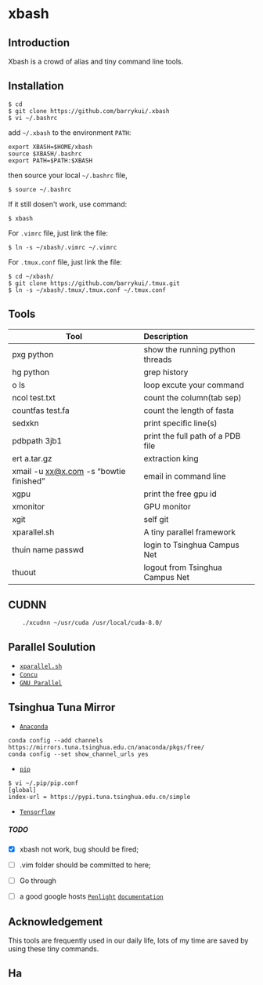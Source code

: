 # xbash

## Introduction

Xbash is a crowd of alias and tiny command line tools. 

## Installation

    $ cd 
    $ git clone https://github.com/barrykui/.xbash
    $ vi ~/.bashrc

add `~/.xbash` to the environment `PATH`:

    export XBASH=$HOME/xbash
    source $XBASH/.bashrc
    export PATH=$PATH:$XBASH

   

then source your local `~/.bashrc` file,

    $ source ~/.bashrc

If it still dosen't work, use command:

    $ xbash


For `.vimrc` file, just link the file:
  
    $ ln -s ~/xbash/.vimrc ~/.vimrc

For `.tmux.conf` file, just link the file:
  
    $ cd ~/xbash/
    $ git clone https://github.com/barrykui/.tmux.git
    $ ln -s ~/xbash/.tmux/.tmux.conf ~/.tmux.conf


## Tools


| Tool              | Description |
| ----------------- |:---------------------|
|pxg python         |show the running python threads|
|hg python          |grep history|
|o ls               |loop excute your command |
|ncol test.txt      |count the column(tab sep)   |  
|countfas test.fa   |count the length of fasta |
|sedxkn             |print specific line(s)|
|pdbpath 3jb1       |print the full path of a PDB file |
|ert  a.tar.gz      |extraction king |
|xmail -u xx@x.com -s “bowtie finished”  | email in command line |  
|xgpu               |print the free gpu id|
|xmonitor           |GPU monitor|
|xgit	            |self git |
|xparallel.sh       |A tiny parallel framework|
|thuin name passwd  |login to Tsinghua Campus Net|
|thuout             |logout from Tsinghua Campus Net|


## CUDNN

``` shell
    ./xcudnn ~/usr/cuda /usr/local/cuda-8.0/
```

## Parallel Soulution

- [`xparallel.sh`](https://github.com/barrykui/xbash/blob/master/xparallel.sh)
- [`Concu`](https://github.com/barrykui/Concu)
- [`GNU Parallel`](https://www.gnu.org/software/parallel/)

## Tsinghua Tuna Mirror

- [`Anaconda`](https://mirrors.tuna.tsinghua.edu.cn/help/anaconda/)
``` shell
conda config --add channels https://mirrors.tuna.tsinghua.edu.cn/anaconda/pkgs/free/
conda config --set show_channel_urls yes
```
- [`pip`](https://mirrors.tuna.tsinghua.edu.cn/help/pypi/)
``` shell
$ vi ~/.pip/pip.conf 
[global]
index-url = https://pypi.tuna.tsinghua.edu.cn/simple
```
- [`Tensorflow`](https://mirrors.tuna.tsinghua.edu.cn/help/tensorflow/)

##### TODO
- [x] xbash not work, bug should be fired;
- [ ] .vim folder should be committed to here;    
- [ ] Go through
- [ ] a good google hosts
[`Penlight`](https://github.com/stevedonovan/Penlight) [`documentation`](http://stevedonovan.github.io/Penlight/api/manual/01-introduction.md.html)




## Acknowledgement
This tools are frequently used in our daily life, lots of my time are saved by using these tiny commands.



## Ha
